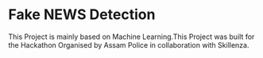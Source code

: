 # Fake NEWS Detection
This Project is mainly based on Machine Learning.This Project was built for the Hackathon Organised by Assam Police in collaboration with Skillenza.

